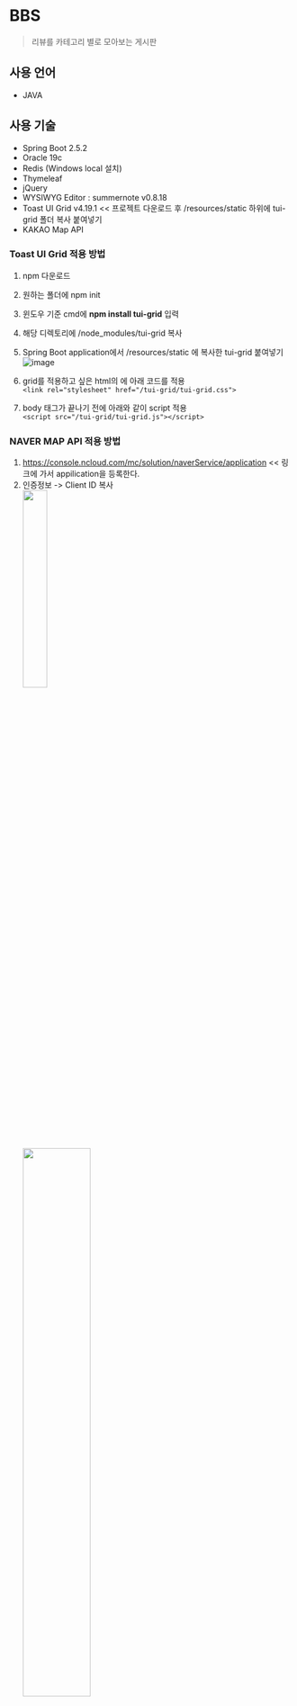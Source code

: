 # BBS
> 리뷰를 카테고리 별로 모아보는 게시판

## 사용 언어
  * JAVA
## 사용 기술
  * Spring Boot 2.5.2
  * Oracle 19c
  * Redis (Windows local 설치)
  * Thymeleaf
  * jQuery
  * WYSIWYG Editor : summernote v0.8.18
  * Toast UI Grid v4.19.1 << 프로젝트 다운로드 후 /resources/static 하위에 tui-grid 폴더 복사 붙여넣기
  * KAKAO Map API

### Toast UI Grid 적용 방법
1. npm 다운로드<br/>

2. 원하는 폴더에 npm init<br/>

3. 윈도우 기준 cmd에 **npm install tui-grid** 입력<br/>

4. 해당 디렉토리에 /node_modules/tui-grid 복사<br/>

5. Spring Boot application에서 /resources/static 에 복사한 tui-grid 붙여넣기<br/>
![image](https://user-images.githubusercontent.com/55985137/135185519-db000921-a7f0-4a3b-bd30-ff88e241668e.png)

6. grid를 적용하고 싶은 html의 <head>에 아래 코드를 적용<br/>
 ```<link rel="stylesheet" href="/tui-grid/tui-grid.css">```
 
7. body 태그가 끝나기 전에 아래와 같이 script 적용<br/>
 ```<script src="/tui-grid/tui-grid.js"></script>```

### NAVER MAP API 적용 방법
 1. https://console.ncloud.com/mc/solution/naverService/application << 링크에 가서 appilication을 등록한다.<br/>
 2. 인증정보 -> Client ID 복사<br/>
 <image src='https://user-images.githubusercontent.com/55985137/136336313-0cac73a5-92aa-4d8b-b791-fa909cd23c2c.png' width='30%' height='30%'/><br/>
 <image src='https://user-images.githubusercontent.com/55985137/136336209-f1f0372b-fe22-445e-89a0-0dbbfbb48722.png' width='50%'/><br/>
 3. 원하는 html 파일의 <head> 태그 안에 아래 코드를 붙여넣고 YOUR_CLIENTID 부분에 복사한 값을 붙여넣는다.<br/>
 ```<script type="text/javascript" src="https://openapi.map.naver.com/openapi/v3/maps.js?ncpClientId=YOUR_CLIENTID"></script>```

